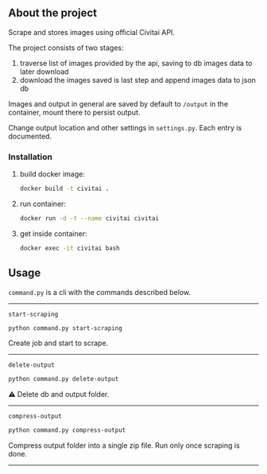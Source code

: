 ## About the project

Scrape and stores images using official Civitai API.

The project consists of two stages:

1. traverse list of images provided by the api, saving to db images data to later download
2. download the images saved is last step and append images data to json db

Images and output in general are saved by default to `/output` in the container, mount there to persist output.

Change output location and other settings in `settings.py`. Each entry is documented.

### Installation

1. build docker image:
   ```sh
   docker build -t civitai .
   ```
2. run container:
   ```sh
   docker run -d -t --name civitai civitai
   ```
5. get inside container:
   ```sh
   docker exec -it civitai bash
   ```

## Usage

`command.py` is a cli with the commands described below.

---

`start-scraping`

```sh
python command.py start-scraping
```

Create job and start to scrape.

---

`delete-output`

```sh
python command.py delete-output
```

⚠️ Delete db and output folder.

---

`compress-output`

```sh
python command.py compress-output
```

Compress output folder into a single zip file. Run only once scraping is done.

---

